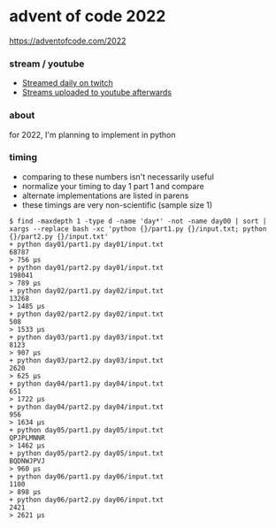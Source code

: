 advent of code 2022
===================

https://adventofcode.com/2022

### stream / youtube

- [Streamed daily on twitch](https://twitch.tv/anthonywritescode)
- [Streams uploaded to youtube afterwards](https://www.youtube.com/@anthonywritescode-vods)

### about

for 2022, I'm planning to implement in python

### timing

- comparing to these numbers isn't necessarily useful
- normalize your timing to day 1 part 1 and compare
- alternate implementations are listed in parens
- these timings are very non-scientific (sample size 1)

```console
$ find -maxdepth 1 -type d -name 'day*' -not -name day00 | sort | xargs --replace bash -xc 'python {}/part1.py {}/input.txt; python {}/part2.py {}/input.txt'
+ python day01/part1.py day01/input.txt
68787
> 756 μs
+ python day01/part2.py day01/input.txt
198041
> 789 μs
+ python day02/part1.py day02/input.txt
13268
> 1485 μs
+ python day02/part2.py day02/input.txt
508
> 1533 μs
+ python day03/part1.py day03/input.txt
8123
> 907 μs
+ python day03/part2.py day03/input.txt
2620
> 625 μs
+ python day04/part1.py day04/input.txt
651
> 1722 μs
+ python day04/part2.py day04/input.txt
956
> 1634 μs
+ python day05/part1.py day05/input.txt
QPJPLMNNR
> 1462 μs
+ python day05/part2.py day05/input.txt
BQDNWJPVJ
> 960 μs
+ python day06/part1.py day06/input.txt
1100
> 898 μs
+ python day06/part2.py day06/input.txt
2421
> 2621 μs
```
